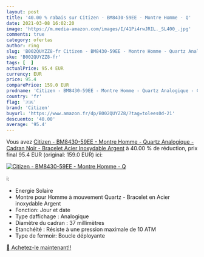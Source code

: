 ```yaml
---
layout: post
title: '40.00 % rabais sur Citizen - BM8430-59EE - Montre Homme - Q'
date: 2021-03-08 16:02:20
image: 'https://m.media-amazon.com/images/I/41Pi4rwJRIL._SL400_.jpg'
comments: true
category: ofertas
author: ring
slug: 'B002QUYZZ8-fr Citizen - BM8430-59EE - Montre Homme - Quartz Analogique -...'
sku: 'B002QUYZZ8-fr'
tags: [  ]
actualPrice: 95.4 EUR
currency: EUR
price: 95.4
comparePrice: 159.0 EUR
prodname: 'Citizen - BM8430-59EE - Montre Homme - Quartz Analogique - Cadran Noir - Bracelet Acier Inoxydable Argent'
country: 'fr'
flag: '🇫🇷'
brand: 'Citizen'
buyurl: 'https://www.amazon.fr/dp/B002QUYZZ8/?tag=tolees0d-21'
descuento: '40.00'
average: '95.4'
---
```


Vous avez [Citizen - BM8430-59EE - Montre Homme - Quartz Analogique - Cadran Noir - Bracelet Acier Inoxydable Argent](https://www.amazon.fr/dp/B002QUYZZ8/?tag=tolees0d-21)  à  40.00 % de réduction, prix final  95.4 EUR (original: 159.0 EUR) ici:

[![Citizen - BM8430-59EE - Montre Homme - Q](https://m.media-amazon.com/images/I/41Pi4rwJRIL._SL400_.jpg)](https://www.amazon.fr/dp/B002QUYZZ8/?tag=tolees0d-21)

ℹ️:

- Energie Solaire
- Montre pour Homme à mouvement Quartz - Bracelet en Acier inoxydable Argent
- Fonction: Jour et date
- Type daffichage : Analogique
- Diamètre du cadran : 37 millimètres
- Etanchéité : Résiste à une pression maximale de 10 ATM
- Type de fermoir: Boucle déployante

[🛒 Achetez-le maintenant!!](https://www.amazon.fr/dp/B002QUYZZ8/?tag=tolees0d-21)
